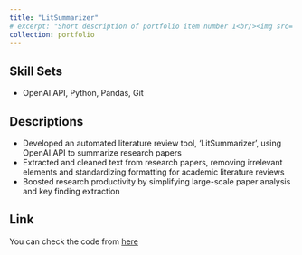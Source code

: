 ```yaml
---
title: "LitSummarizer"
# excerpt: "Short description of portfolio item number 1<br/><img src='/images/500x300.png'>"
collection: portfolio
---
```

## Skill Sets
- OpenAI API, Python, Pandas, Git

## Descriptions
- Developed an automated literature review tool, ‘LitSummarizer’, using OpenAI API to summarize research papers
- Extracted and cleaned text from research papers, removing irrelevant elements and standardizing formatting for academic
literature reviews
- Boosted research productivity by simplifying large-scale paper analysis and key finding extraction

## Link
You can check the code from [here](https://github.com/xxiswajung/LitSummarizer)